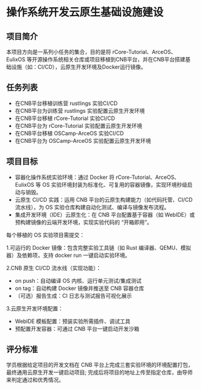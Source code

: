 # 操作系统开发云原生基础设施建设
## 项目简介
本项目方向是一系列小任务的集合，目的是将 rCore-Tutorial、ArceOS、EulixOS 等开源操作系统相关仓库或项目移植到CNB平台，并在CNB平台搭建基础设施（如：CI/CD），云原生开发环境及Docker运行镜像。

## 任务列表
- 在CNB平台移植训练营 rustlings 实验CI/CD
- 在CNB平台为训练营 rustlings 实验配置云原生开发环境
- 在CNB平台移植 rCore-Tutorial 实验CI/CD
- 在CNB平台为 rCore-Tutorial 实验配置云原生开发环境
- 在CNB平台移植 OSCamp-ArceOS 实验CI/CD
- 在CNB平台为 OSCamp-ArceOS 实验配置云原生开发环境

## 项目目标
- ​​容器化操作系统实验环境​​：通过 Docker 将 rCore-Tutorial、ArceOS、EulixOS 等 OS 实验环境封装为标准化、可复用的容器镜像，实现环境秒级启动与销毁。
- ​云原生 CI/CD 实践​​：运用 CNB 平台的云原生构建能力（如代码托管、CI/CD 流水线），为 OS 实验仓库构建​​自动化测试、编译与镜像发布​​流程。
- ​集成开发环境（IDE）云原生化​​：在 CNB 平台配置基于容器（如 WebIDE）或预构建镜像的云端开发环境，实现实验代码的 ​​“开箱即用”​​。

每个移植的 OS 实验项目需提交：​​

​1.​可运行的 Docker 镜像​​：包含完整实验工具链（如 Rust 编译器、QEMU、模拟器）及依赖项，支持 docker run 一键启动实验环境。

​2.​CNB 原生 CI/CD 流水线​​（实现功能）：
- on push：自动编译 OS 内核、运行单元测试/集成测试
- on tag：自动构建 Docker 镜像并推送至 CNB 容器仓库
- （可选）报告生成：CI 日志与测试报告可视化展示

3.​​云原生开发环境配置​​：
- ​WebIDE 模板配置​​：预装实验所需插件、调试工具
- 预配置开发容器​​：可通过 CNB 平台一键启动开发沙箱

## 评分标准
学员根据给定项目的开发文档在 CNB 平台上完成三套实验环境的环境配置打包，最终通用云原生开发一键启动项目; 完成后将项目的地址上传至指定仓库，由导师来判定通过和优秀情况。